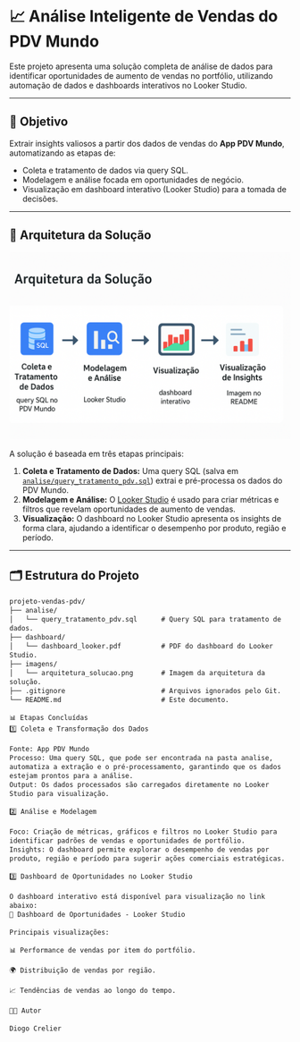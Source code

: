 # 📈 Análise Inteligente de Vendas do PDV Mundo

Este projeto apresenta uma solução completa de análise de dados para identificar oportunidades de aumento de vendas no portfólio, utilizando automação de dados e dashboards interativos no Looker Studio.

---

## 🚀 Objetivo

Extrair insights valiosos a partir dos dados de vendas do **App PDV Mundo**, automatizando as etapas de:
- Coleta e tratamento de dados via query SQL.
- Modelagem e análise focada em oportunidades de negócio.
- Visualização em dashboard interativo (Looker Studio) para a tomada de decisões.

---

## 📐 Arquitetura da Solução

![Arquitetura da Solução](imagens/arquitetura_solucao.png)

A solução é baseada em três etapas principais:
1. **Coleta e Tratamento de Dados:** Uma query SQL (salva em [`analise/query_tratamento_pdv.sql`](analise/query_tratamento_pdv.sql)) extrai e pré-processa os dados do PDV Mundo.
2. **Modelagem e Análise:** O [Looker Studio](https://lookerstudio.google.com/) é usado para criar métricas e filtros que revelam oportunidades de aumento de vendas.
3. **Visualização:** O dashboard no Looker Studio apresenta os insights de forma clara, ajudando a identificar o desempenho por produto, região e período.

---

## 🗂️ Estrutura do Projeto

```plaintext
projeto-vendas-pdv/
├── analise/
│   └── query_tratamento_pdv.sql      # Query SQL para tratamento de dados.
├── dashboard/
│   └── dashboard_looker.pdf          # PDF do dashboard do Looker Studio.
├── imagens/
│   └── arquitetura_solucao.png       # Imagem da arquitetura da solução.
├── .gitignore                        # Arquivos ignorados pelo Git.
└── README.md                         # Este documento.

📊 Etapas Concluídas
1️⃣ Coleta e Transformação dos Dados

Fonte: App PDV Mundo
Processo: Uma query SQL, que pode ser encontrada na pasta analise, automatiza a extração e o pré-processamento, garantindo que os dados estejam prontos para a análise.
Output: Os dados processados são carregados diretamente no Looker Studio para visualização.

2️⃣ Análise e Modelagem

Foco: Criação de métricas, gráficos e filtros no Looker Studio para identificar padrões de vendas e oportunidades de portfólio.
Insights: O dashboard permite explorar o desempenho de vendas por produto, região e período para sugerir ações comerciais estratégicas.

3️⃣ Dashboard de Oportunidades no Looker Studio

O dashboard interativo está disponível para visualização no link abaixo:
🔗 Dashboard de Oportunidades - Looker Studio

Principais visualizações:

📊 Performance de vendas por item do portfólio.

🌍 Distribuição de vendas por região.

📈 Tendências de vendas ao longo do tempo.

👨‍💻 Autor

Diogo Crelier
